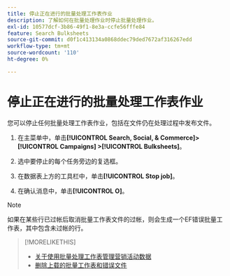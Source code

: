 ```yaml
---
title: 停止正在进行的批量处理工作表作业
description: 了解如何在批量处理作业时停止批量处理作业。
exl-id: 10577dcf-3b86-49f1-8e3a-ccfe56fffe84
feature: Search Bulksheets
source-git-commit: d0f1c413134a0868ddec79ded7672af316267edd
workflow-type: tm+mt
source-wordcount: '110'
ht-degree: 0%

---
```


# 停止正在进行的批量处理工作表作业

您可以停止任何批量处理工作表作业，包括在文件仍在处理过程中发布文件。

1. 在主菜单中，单击&#x200B;**[!UICONTROL Search, Social, & Commerce]> [!UICONTROL Campaigns] >[!UICONTROL Bulksheets]**。

1. 选中要停止的每个任务旁边的复选框。

1. 在数据表上方的工具栏中，单击&#x200B;**[!UICONTROL Stop job]**。

1. 在确认消息中，单击&#x200B;**[!UICONTROL O]**。

>[!NOTE]
>
>如果在某些行已过帐后取消批量工作表文件的过帐，则会生成一个EF错误批量工作表，其中包含未过帐的行。

>[!MORELIKETHIS]
>
>* [关于使用批量处理工作表管理营销活动数据](bulksheet-about.md)
>* [删除上载的批量工作表和错误文件](bulksheet-delete.md)
